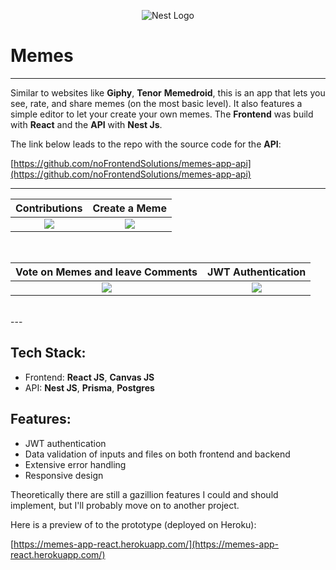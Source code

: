<p align="center">
  <a  target="blank"><img src="https://www.dropbox.com/s/je9q398fafqnhys/react-logo.png?raw=1" alt="Nest Logo" /></a>
</p>

# Memes

---

Similar to websites like **Giphy**, **Tenor** **Memedroid**, this is an app that lets you see, rate, and share memes (on the most basic level). It also features a simple editor to let your create your own memes. The **Frontend** was build with **React** and the **API** with **Nest Js**.

The link below leads to the repo with the source code for the **API**:

[https://github.com/noFrontendSolutions/memes-app-api](https://github.com/noFrontendSolutions/memes-app-api)

---


|                       Contributions                        |                    Create a Meme                    |
| :-------------------------------------------------------------------------: | :-------------------------------------------------------------------------: |
| ![](https://www.dropbox.com/s/ni40z8bmzj96djy/memes-home.jpg?raw=1) | ![](https://www.dropbox.com/s/9rhb4mfzp7bcvl2/memes-creator-wide.jpg?raw=1) |
<br>

|                       Vote on Memes and leave  Comments                     |                     JWT Authentication                     |
| :-------------------------------------------------------------------------: | :-------------------------------------------------------------------------: |
| ![](https://www.dropbox.com/s/y15yv3g0jpneb22/meme-details.jpg?raw=1) | ![](https://www.dropbox.com/s/ypwzw2b9017asn8/login.jpg?raw=1) |
<br>
---


## Tech Stack:

- Frontend: **React JS**, **Canvas JS**<br>
- API: **Nest JS**, **Prisma**, **Postgres** 
   

## Features:

- JWT authentication
- Data validation of inputs and files on both frontend and backend
- Extensive error handling
- Responsive design

Theoretically there are still a gazillion features I could and should implement, but I'll probably move on to another project.


Here is a preview of to the prototype (deployed on Heroku):

[https://memes-app-react.herokuapp.com/](https://memes-app-react.herokuapp.com/)